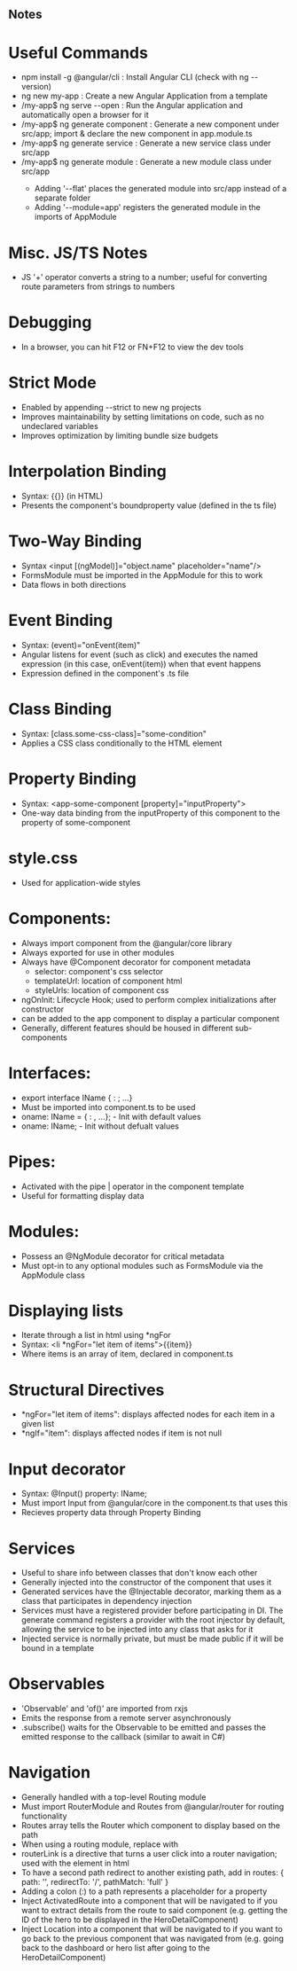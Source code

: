 ## Notes

# Useful Commands
- npm install -g @angular/cli : Install Angular CLI (check with ng --version)
- ng new my-app : Create a new Angular Application from a template
- /my-app$ ng serve --open : Run the Angular application and automatically open a browser for it
- /my-app$ ng generate component <cname> : Generate a new component under src/app; import & declare the new component in app.module.ts
- /my-app$ ng generate service <sname> : Generate a new service class under src/app
- /my-app$ ng generate module <mname> : Generate a new module class under src/app
  - Adding '--flat' places the generated module into src/app instead of a separate folder
  - Adding '--module=app' registers the generated module in the imports of AppModule

# Misc. JS/TS Notes
- JS '+' operator converts a string to a number; useful for converting route parameters from strings to numbers

# Debugging
- In a browser, you can hit F12 or FN+F12 to view the dev tools

# Strict Mode
- Enabled by appending --strict to new ng projects
- Improves maintainability by setting limitations on code, such as no undeclared variables
- Improves optimization by limiting bundle size budgets

# Interpolation Binding
- Syntax: {{<boundproperty>}} (in HTML)
- Presents the component's boundproperty value (defined in the ts file)

# Two-Way Binding
- Syntax <input [(ngModel)]="object.name" placeholder="name"/>
- FormsModule must be imported in the AppModule for this to work
- Data flows in both directions

# Event Binding
- Syntax: (event)="onEvent(item)"
- Angular listens for event (such as click) and executes the named expression (in this case, onEvent(item)) when that event happens
- Expression defined in the component's .ts file

# Class Binding
- Syntax: [class.some-css-class]="some-condition"
- Applies a CSS class conditionally to the HTML element

# Property Binding
- Syntax: <app-some-component [property]="inputProperty"></app-some-component>
- One-way data binding from the inputProperty of this component to the property of some-component

# style.css
- Used for application-wide styles

# Components:
- Always import component from the @angular/core library
- Always exported for use in other modules
- Always have @Component decorator for component metadata
  * selector: component's css selector
  * templateUrl: location of component html
  * styleUrls: location of component css
- ngOnInit: Lifecycle Hook; used to perform complex initializations after constructor
- <app-cname></app-cname> can be added to the app component to display a particular component
- Generally, different features should be housed in different sub-components

# Interfaces:
- export interface IName { <property>: <datatype>; ...}
- Must be imported into component.ts to be used
- oname: IName = { <property>: <value>, ...}; - Init with default values
- oname: IName; - Init without defualt values

# Pipes:
- Activated with the pipe | operator in the component template
- Useful for formatting display data

# Modules:
- Possess an @NgModule decorator for critical metadata
- Must opt-in to any optional modules such as FormsModule via the AppModule class

# Displaying lists
- Iterate through a list in html using *ngFor
- Syntax: <li *ngFor="let item of items">{{item}}</li>
- Where items is an array of item, declared in component.ts

# Structural Directives
- *ngFor="let item of items": displays affected nodes for each item in a given list
- *ngIf="item": displays affected nodes if item is not null

# Input decorator
- Syntax: @Input() property: IName;
- Must import Input from @angular/core in the component.ts that uses this
- Recieves property data through Property Binding

# Services
- Useful to share info between classes that don't know each other
- Generally injected into the constructor of the component that uses it
- Generated services have the @Injectable decorator, marking them as a class that participates in dependency injection
- Services must have a registered provider before participating in DI. The generate command registers a provider with the root injector by default, allowing the service to be injected into any class that asks for it
- Injected service is normally private, but must be made public if it will be bound in a template

# Observables
- 'Observable' and 'of()' are imported from rxjs
- Emits the response from a remote server asynchronously
- .subscribe() waits for the Observable to be emitted and passes the emitted response to the callback (similar to await in C#)

# Navigation
- Generally handled with a top-level Routing module
- Must import RouterModule and Routes from @angular/router for routing functionality
- Routes array tells the Router which component to display based on the path
- When using a routing module, replace <app-component> with <router-outlet>
- routerLink is a directive that turns a user click into a router navigation; used with the <a> element in html
- To have a second path redirect to another existing path, add in routes:
  { path: '<secondpath>', redirectTo: '/<existingpath>', pathMatch: 'full' }
- Adding a colon (:) to a path represents a placeholder for a property
- Inject ActivatedRoute into a component that will be navigated to if you want to extract details from the route to said component (e.g. getting the ID of the hero to be displayed in the HeroDetailComponent)
- Inject Location into a component that will be navigated to if you want to go back to the previous component that was navigated from (e.g. going back to the dashboard or hero list after going to the HeroDetailComponent)
